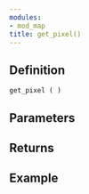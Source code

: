 ```yaml
---
modules:
- mod_map
title: get_pixel()
---
```


## Definition

    get_pixel ( )

## Parameters

## Returns

## Example

```
```
